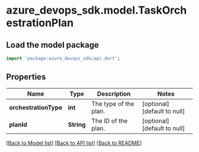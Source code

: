 # azure_devops_sdk.model.TaskOrchestrationPlan

## Load the model package
```dart
import 'package:azure_devops_sdk/api.dart';
```

## Properties
Name | Type | Description | Notes
------------ | ------------- | ------------- | -------------
**orchestrationType** | **int** | The type of the plan. | [optional] [default to null]
**planId** | **String** | The ID of the plan. | [optional] [default to null]

[[Back to Model list]](../README.md#documentation-for-models) [[Back to API list]](../README.md#documentation-for-api-endpoints) [[Back to README]](../README.md)


